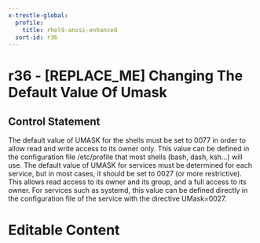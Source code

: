 ```yaml
---
x-trestle-global:
  profile:
    title: rhel9-anssi-enhanced
  sort-id: r36
---
```


# r36 - \[REPLACE_ME\] Changing The Default Value Of Umask

## Control Statement

The default value of UMASK for the shells must be set to 0077 in order to allow read and write access to its owner only. This value can be defined in the configuration file /etc/profile that most shells (bash, dash, ksh…) will use. The default value of UMASK for services must be determined for each service, but in most cases, it should be set to 0027 (or more restrictive). This allows read access to its owner and its group, and a full access to its owner. For services such as systemd, this value can be defined directly in the configuration file of the service with the directive UMask=0027.

# Editable Content

<!-- Make additions and edits below -->
<!-- The above represents the contents of the control as received by the profile, prior to additions. -->
<!-- If the profile makes additions to the control, they will appear below. -->
<!-- The above markdown may not be edited but you may edit the content below, and/or introduce new additions to be made by the profile. -->
<!-- If there is a yaml header at the top, parameter values may be edited. Use --set-parameters to incorporate the changes during assembly. -->
<!-- The content here will then replace what is in the profile for this control, after running profile-assemble. -->
<!-- The current profile has no added parts for this control, but you may add new ones here. -->
<!-- Each addition must have a heading either of the form ## Control my_addition_name -->
<!-- or ## Part a. (where the a. refers to one of the control statement labels.) -->
<!-- "## Control" parts are new parts added after the statement part. -->
<!-- "## Part" parts are new parts added into the top-level statement part with that label. -->
<!-- Subparts may be added with nested hash levels of the form ### My Subpart Name -->
<!-- underneath the parent ## Control or ## Part being added -->
<!-- See https://oscal-compass.github.io/compliance-trestle/tutorials/ssp_profile_catalog_authoring/ssp_profile_catalog_authoring for guidance. -->

